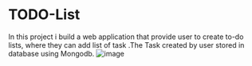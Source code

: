 # TODO-List
In this project i build a web application that provide user to create to-do lists, where they can add list of task .The Task created by user stored in database using Mongodb.
![image](https://user-images.githubusercontent.com/79974839/160581652-bca1fec4-1937-42b2-9ace-aa9c475d04fe.png)

